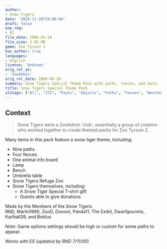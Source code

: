 ```yaml
---
author:
- Snow Tigers
date: '2024-11-28T20:00:00'
draft: false
exp_req:
- ES
file_date: 2006-05-28
file_size: 2.95 MB
game: Zoo Tycoon 2
has_author: true
languages:
- English
license: 'Unknown'
orig_rel_at:
- 'ZooAdmin'
orig_rel_date: 2006-05-28
summary: Snow Tigers Special Theme Pack with paths, fences, and more.
title: Snow Tigers Special Theme Pack
zt2tags: ["All", "ZT2", "Packs", "Objects", "Paths", "Fences", "Benches", "Tables", "Lamps", "Zootilities", "Theme Packs", "Holidays", "Animals", "Donations", "Maps"]
---
```

## Context

> Snow Tigers were a ZooAdmin 'club', essentially a group of creators who worked together to create themed packs for Zoo Tycoon 2.

Many items in this pack feature a snow tiger theme, including:  
- Nine paths  
- Four fences  
- One animal info board  
- Lamp  
- Bench  
- Umbrella table  
- Snow Tigers Refuge Zoo  
- Snow Tigers themselves, including:  
  - A Snow Tiger Special T-shirt gift  
  - Guests able to give donations  

Made by the Members of the Snow Tigers:  
RND, Martin1990, ZooD, Doooot, Panda11, The Exibit, Dwarfgourmis, Karlhall39, and Boblus  

*Note:* Game options settings should be high or custom for some paths to appear.  

*Works with ES (updated by RND 7/11/05).*  
